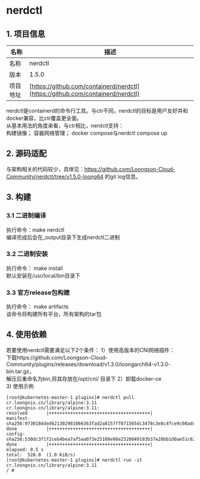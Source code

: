# nerdctl   

## 1. 项目信息
|名称       |描述|
|--         |--|
|名称       |nerdctl|
|版本       |1.5.0|
|项目地址   |[https://github.com/containerd/nerdctl](https://github.com/containerd/nerdctl)|

nerdctl是containerd的命令行工具。与ctr不同，nerdctl的目标是用户友好并和docker兼容，比ctr覆盖更全面。     
从基本用法的角度来看，与ctr相比，nerdctl支持：    
构建镜像；
容器网络管理；
docker compose与nerdctl compose up

## 2. 源码适配
与架构相关的代码较少，具体见：https://github.com/Loongson-Cloud-Community/nerdctl/tree/v1.5.0-loong64 的git log信息。

## 3. 构建
### 3.1 二进制编译
执行命令：make nerdctl         
编译完成后会在_output目录下生成nerdctl二进制

### 3.2 二进制安装
执行命令： make install      
默认安装在/usr/local/bin目录下

### 3.3 官方release包构建
执行命令： make artifacts   
该命令将构建所有平台，所有架构的tar包

## 4. 使用依赖
若要使用nerdctl需要满足以下2个条件：
1）使用高版本的CNI网络插件：      
下载https://github.com/Loongson-Cloud-Community/plugins/releases/download/v1.3.0/loongarch64-v1.3.0-bin.tar.gz，         
解压后重命名为bin,将其存放在/opt/cni/ 目录下
2）卸载docker-ce       
3) 使用示例     
```
[root@kubernetes-master-1 plugins]# nerdctl pull cr.loongnix.cn/library/alpine:3.11
cr.loongnix.cn/library/alpine:3.11:                                               resolved       |++++++++++++++++++++++++++++++++++++++| 
manifest-sha256:9730184ded621302981066363fad2a8157ff071565dc3478c3e8c4fce9c08adc: done           |++++++++++++++++++++++++++++++++++++++| 
config-sha256:530dc3f1f2ceb4bea7af5aa073e25108e98e2520049193b37e28bb1d0ae51c62:   done           |++++++++++++++++++++++++++++++++++++++| 
elapsed: 0.5 s                                                                    total:  528.0  (1.0 KiB/s)                                       
[root@kubernetes-master-1 plugins]# nerdctl run -it cr.loongnix.cn/library/alpine:3.11
/ # 
```



